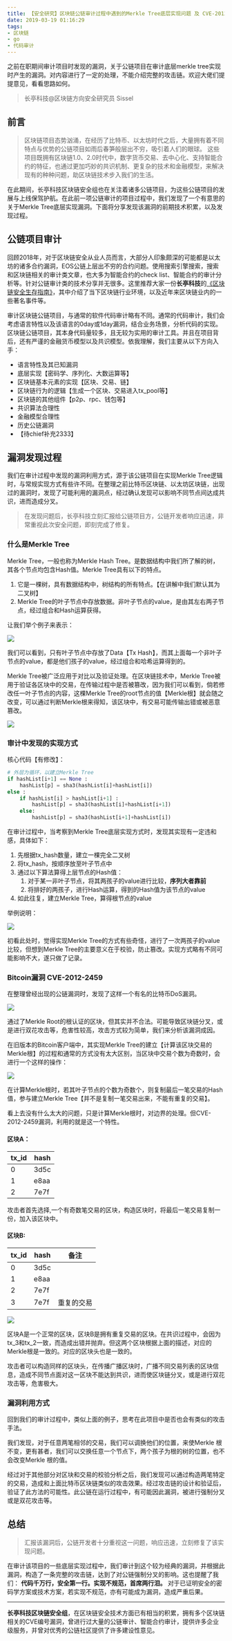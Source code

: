 ```yaml
---
title: 【安全研究】区块链公链审计过程中遇到的Merkle Tree底层实现问题 及 CVE-2012-2459分析
date: 2019-03-19 01:16:29
tags:
- 区块链
- go
- 代码审计
---
```


之前在职期间审计项目时发现的漏洞，关于公链项目在审计底层merkle tree实现时产生的漏洞。对内容进行了一定的处理，不能介绍完整的攻击链。欢迎大佬们提提意见，看看思路如何。

<!-- more -->

> 长亭科技@区块链方向安全研究员 Sissel

## 前言

> 区块链项目态势汹涌，在经历了比特币、以太坊时代之后，大量拥有着不同特点与优势的公链项目如雨后春笋般层出不穷，吸引着人们的眼球。
> 这些项目既拥有区块链1.0、2.0时代中，数字货币交易、去中心化、支持智能合约的特征，也通过更加巧妙的共识机制、更复杂的技术和金融模型，来解决现有的种种问题，助区块链技术步入我们的生活。

在此期间，长亭科技区块链安全组也在关注着诸多公链项目，为这些公链项目的发展与上线保驾护航。在此前一项公链审计的项目过程中，我们发现了一个有意思的关于Merkle Tree底层实现漏洞。下面将分享发现该漏洞的前期技术积累，以及发现过程。

## 公链项目审计

回顾2018年，对于区块链安全从业人员而言，大部分人印象颇深的可能都是以太坊的诸多合约漏洞，EOS公链上层出不穷的合约问题。使用搜索引擎搜索，搜索和区块链相关的审计类文章，也大多为智能合约的check list、智能合约的审计分析等。针对公链审计类的技术分享并无很多。这里推荐大家一份**长亭科技**的[《区块链安全生存指南》](https://www.chaitin.cn/zh/reports)，其中介绍了当下区块链行业环境，以及近年来区块链业内的一些著名事件等。

审计区块链公链项目，与通常的软件代码审计略有不同。通常的代码审计，我们会考虑语言特性以及该语言的0day或1day漏洞，结合业务场景，分析代码的实现。区块链公链项目，其本身代码量较多，且无较为实用的审计工具。并且在项目背后，还有严谨的金融货币模型以及共识模型。依我理解，我们主要从以下方向入手：

- 语言特性及其已知漏洞
- 底层实现【密码学、序列化、大数运算等】
- 区块链基本元素的实现【区块、交易、链】
- 区块链行为的逻辑【生成一个区块、交易进入tx_pool等】
- 区块链的其他组件【p2p、rpc、钱包等】
- 共识算法合理性
- 金融模型合理性
- 历史公链漏洞
- 【待chief补充2333】

## 漏洞发现过程

我们在审计过程中发现的漏洞利用方式，源于该公链项目在实现Merkle Tree逻辑时，与常规实现方式有些许不同。在整理之前比特币区块链、以太坊区块链，出现过的漏洞时，发现了可能利用的漏洞点，经过确认发现可以影响不同节点间达成共识，进而造成分叉。

> 在发现问题后，长亭科技立刻汇报给公链项目方，公链开发者响应迅速，非常重视此次安全问题，即刻完成了修复。

### 什么是Merkle Tree

Merkle Tree，一般也称为Merkle Hash Tree。是数据结构中我们所了解的树，其各个节点均包含Hash值。Merkle Tree具有以下的特点。

1. 它是一棵树，具有数据结构中，树结构的所有特点。【在讲解中我们默认其为二叉树】
2. Merkle Tree的叶子节点中存放数据。非叶子节点的value，是由其左右两子节点，经过组合和Hash运算获得。

让我们举个例子来表示：

![](https://md.byr.moe/uploads/upload_1c34db3aeb4504d7966eae58bdbf7cd9.png)

我们可以看到，只有叶子节点中存放了Data【Tx Hash】，而其上面每一个非叶子节点的value，都是他们孩子的value，经过组合和哈希运算得到的。

Merkle Tree被广泛应用于对比以及验证处理。在区块链技术中，Merkle Tree被用于验证各区块中的交易，在传输过程中是否被篡改，因为我们可以看到，倘若修改任一叶子节点的内容，这棵Merkle Tree的root节点的值【Merkle根】就会随之改变，可以通过判断Merkle根来得知，该区块中，有交易可能传输出错或被恶意篡改。

![](https://md.byr.moe/uploads/upload_1e99b3f060d1dec2406c40d8b7a6a2fa.png)

### 审计中发现的实现方式

核心代码【有修改】：
```python
# 外层为循环，以建立Merkle Tree
if hashList[i+1] == None :
    hashList[p] = sha3(hashList[i]+hashList[i])
else :
    if hashList[i] > hashList[i+1] :
        hashList[p] = sha3(hashList[i]+hashList[i+1])
    else:
        hashList[p] = sha3(hashList[i+1]+hashList[i])

```

在审计过程中，当考察到Merkle Tree底层实现方式时，发现其实现有一定违和感，具体如下：

1. 先根据tx_hash数量，建立一棵完全二叉树
2. 将tx_hash，按顺序放至叶子节点中
3. 通过以下算法算得上层节点的Hash值：
    1. 对于某一非叶子节点，将其两孩子的value进行比较，**序列大者靠前**
    2. 将排好的两孩子，进行Hash运算，得到的Hash值为该节点的value
4. 如此往复，建立Merkle Tree，算得根节点的value

举例说明：

![](https://md.byr.moe/uploads/upload_e752f85f40b5d33a71e117dacf7b5a3b.png)

初看此处时，觉得实现Merkle Tree的方式有些奇怪，进行了一次两孩子的value比较，但想到Merkle Tree的主要意义在于校验，防止篡改。实现方式略有不同可能影响不大，遂只做了记录。

### Bitcoin漏洞 CVE-2012-2459

在整理曾经出现的公链漏洞时，发现了这样一个有名的比特币DoS漏洞。

![](https://md.byr.moe/uploads/upload_caa4a265690ed28ad7ef5363a5c88dd5.png)

通过了Merkle Root的根认证的区块，但其实并不合法。可能导致区块链分叉，或是进行双花攻击等，危害性较高，攻击方式较为简单，我们来分析该漏洞成因。

在旧版本的Bitcoin客户端中，其实现Merkle Tree的建立【计算该区块交易的Merkle根】的过程和通常的方式没有太大区别，当区块中交易个数为奇数时，会进行一个这样的操作：

![](https://md.byr.moe/uploads/upload_1e3d765f52afa92e9ea4cc794a26d75a.png)

在计算Merkle根时，若其叶子节点的个数为奇数个，则复制最后一笔交易的Hash值，参与建立Merkle Tree【并不是复制一笔交易出来，不能有重复的交易】。

看上去没有什么太大的问题，只是计算Merkle根时，对边界的处理。但CVE-2012-2459漏洞，利用的就是这一个特性。

#### 区块A：

| tx_id | hash |
| -------- | -------- |
| 0     | 3d5c     |
| 1     | e8aa     |
| 2     | 7e7f     |

攻击者首先选择,一个有奇数笔交易的区块，构造区块时，将最后一笔交易复制一份，加入该区块中。

#### 区块B:

| tx_id | hash | 备注 | 
| -------- | -------- | ----- |
| 0     | 3d5c     | 
| 1     | e8aa     |
| 2     | 7e7f     | 
| 3     | 7e7f     | 重复的交易|

![](https://md.byr.moe/uploads/upload_75d01621f5de14d5b3bf61a8f827159a.png)


区块A是一个正常的区块，区块B是拥有重复交易的区块。在共识过程中，会因为tx_3和tx_2一致，而造成出错并抛弃。但这两个区块根据上面的描述，对应的Merkle根是一致的。对应的区块头也是一致的。

攻击者可以构造同样的区块头，在传播广播区块时，广播不同交易列表的区块信息，造成不同节点面对这一区块不能达到共识，进而使区块链分叉，或是进行双花攻击等，危害极大。

### 漏洞利用方式

回到我们的审计过程中，类似上面的例子，思考在此项目中是否也会有类似的攻击手法。

我们发现，对于任意两笔相邻的交易，我们可以调换他们的位置，来使Merkle 根不变，更有甚者，我们可以交换任意一个节点下，两个孩子为根的树的位置，也不会改变Merkle 根的值。

经过对于其他部分对区块和交易的校验分析之后，我们发现可以通过构造两笔特定的交易，造成和上面比特币区块链类似的攻击效果。经过攻击链的设计和验证后，验证了此方法的可能性。此公链在运行过程中，有可能因此漏洞，被进行强制分叉或是双花攻击等。

## 总结

> 汇报该漏洞后，公链开发者十分重视这一问题，响应迅速，立刻修复了该实现问题。

在审计该项目的一些底层实现过程中，我们审计到这个较为经典的漏洞，并根据此漏洞，构造了一条完整的攻击链，达到了对公链强制分叉的影响。这也提醒了我们： **代码千万行，安全第一行。实现不规范，首席两行泪。** 对于已证明安全的密码学方案或技术方案，若实现不规范，亦有可能成为漏洞，造成严重后果。

---

**长亭科技区块链安全组**，在区块链安全技术方面已有相当的积累，拥有多个区块链相关的CVE编号漏洞，曾进行过大量的公链审计、智能合约审计，提供许多企业级服务，并曾对优秀的公链社区提供了许多建设性意见。


